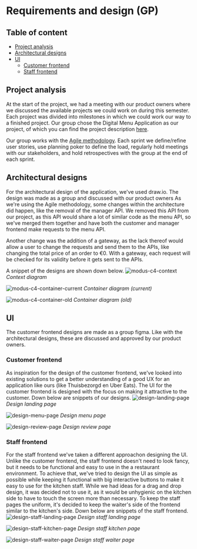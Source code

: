 # Requirements and design (GP)

## Table of content
- [Project analysis](#project-analysis)
- [Architectural designs](#architectural-designs)
- [UI](#ui)
	- [Customer frontend](#customer-frontend)
	- [Staff frontend](#staff-frontend)

## Project analysis
At the start of the project, we had a meeting with our product owners where we discussed the available projects we could work on during this semester. Each project was divided into milestones in which we could work our way to a finished project. Our group chose the Digital Menu Application as our project, of which you can find the project description [here](../design&analysis/digital-menu-application-project-description.md).

Our group works with the [Agile methodology](./agile-methodology.md). Each sprint we define/refine user stories, use planning poker to define the load, regularly hold meetings with our stakeholders, and hold retrospectives with the group at the end of each sprint.

## Architectural designs
For the architectural design of the application, we've used draw.io. The design was made as a group and discussed with our product owners As we're using the Agile methodology, some changes within the architecture did happen, like the removal of the manager API. We removed this API from our project, as this API would share a lot of similar code as the menu API, so we've merged them together and have both the customer and manager frontend make requests to the menu API.

Another change was the addition of a gateway, as the lack thereof would allow a user to change the requests and send them to the APIs, like changing the total price of an order to €0. With a gateway, each request will be checked for its validity before it gets sent to the APIs.

A snippet of the designs are shown down below.
![modus-c4-context](../images/modus-c4-context.png)
*Context diagram*


![modus-c4-container-current](../images/modus-c4-container-current.png)
*Container diagram (current)*


![modus-c4-container-old](../images/modus-c4-container-old.png)
*Container diagram (old)*


## UI
The customer frontend designs are made as a group figma. Like with the architectural designs, these are discussed and approved by our product owners. 

### Customer frontend
As inspiration for the design of the customer frontend, we've looked into existing solutions to get a better understanding of a good UX for an application like ours (like Thuisbezorgd en Uber Eats). The UI for the customer frontend is designed with the focus on making it attractive to the customer. Down below are snippets of our designs.
![design-landing-page](../images/design-landing-page.png)
*Design landing page*


![design-menu-page](../images/design-menu-page.png)
*Design menu page*


![design-review-page](../images/design-review-page.png)
*Design review page*


### Staff frontend
For the staff frontend we've taken a different approachon designing the UI. Unlike the customer frontend, the staff frontend doesn't need to look fancy, but it needs to be functional and easy to use in the a restaurant environment. To achieve that, we've tried to design the UI as simple as possible while keeping it functional with big interactive buttons to make it easy to use for the kitchen staff. While we had ideas for a drag and drop design, it was decided not to use it, as it would be unhygienic on the kitchen side to have to touch the screen more than necessary. To keep the staff pages the uniform, it's decided to keep the waiter's side of the frontend similar to the kitchen's side. Down below are snippets of the staff frontend.
![design-staff-landing-page](../images/design-staff-lp.png)
*Design staff landing page*


![design-staff-kitchen-page](../images/design-staff-kp.png)
*Design staff kitchen page*


![design-staff-waiter-page](../images/design-staff-wp.png)
*Design staff waiter page*